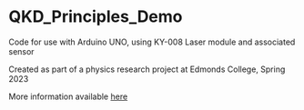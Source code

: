 # QKD_Principles_Demo

Code for use with Arduino UNO, using KY-008 Laser module and associated sensor

Created as part of a physics research project at Edmonds College, Spring 2023

More information available [here](https://didgety.github.io/blog/2023/qkd_research_project/)
